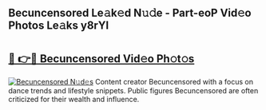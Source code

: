 ## Becuncensored Le𝚊k𝚎d N𝚞𝚍e - Part-eoP Vid𝚎o Photos Le𝚊ks y8rYI

# <h2><a href="http://fbf9oo7.evod.top/?m=Becuncensored">🔗 👉🔴 Becuncensored Vid𝚎o Ph𝚘t𝚘s</a></h2>

[![Becuncensored N𝚞d𝚎s](https://i.imgur.com/8V9OHl7.gif)](http://fbf9oo7.evod.top/?m=Becuncensored)
Content creator Becuncensored with a focus on dance trends and lifestyle snippets. Public figures Becuncensored are often criticized for their wealth and influence. 
